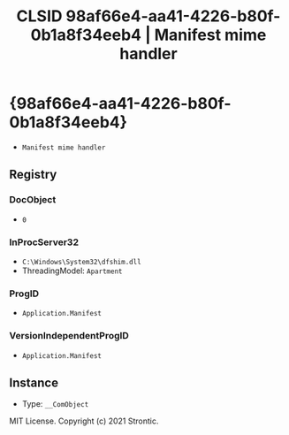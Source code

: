 ﻿---
title: "CLSID 98af66e4-aa41-4226-b80f-0b1a8f34eeb4 | Manifest mime handler"
excerpt: What is COM-Object CLSID 98af66e4-aa41-4226-b80f-0b1a8f34eeb4?
---

# {98af66e4-aa41-4226-b80f-0b1a8f34eeb4}

* `Manifest mime handler`

## Registry


### DocObject

* `0`

### InProcServer32

* `C:\Windows\System32\dfshim.dll`
* ThreadingModel: `Apartment`

### ProgID

* `Application.Manifest`

### VersionIndependentProgID

* `Application.Manifest`

## Instance

* Type: `__ComObject`

MIT License. Copyright (c) 2021 Strontic.


